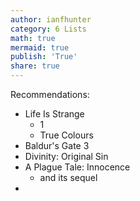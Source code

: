 ```yaml
---
author: ianfhunter
category: 6 Lists
math: true
mermaid: true
publish: 'True'
share: true
---
```


Recommendations:

- Life Is Strange
	- 1
	- True Colours
- Baldur's Gate 3
- Divinity: Original Sin
- A Plague Tale: Innocence
	- and its sequel
-